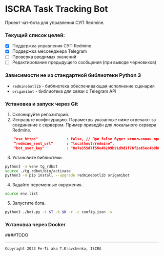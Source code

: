 # ISCRA Task Tracking Bot

Проект чат-бота для управления СУП Redmine.

### Текущий список целей:
 - [X] Поддержка управления СУП Redmine
 - [X] Поддержка мессенджера Telegram
 - [ ] Проверка вводимых значений
 - [ ] Редактирование предыдущего сообщения (при выводе черновиков)

### Зависимости не из стандартной библиотеки Python 3
* `redminebotlib` - библиотека обеспечивающая исполнение сценария
* `origamibot` - библиотека для связи с Telegram API

### Установка и запуск через Git

1. Склонируйте репозиторий.
2. Исправьте конфигурацию.
Параметры указанные ниже отвечают за соединение с сервером. Пример приведён для
локального сервера Redmine.
```json
    "use_https"             : false, // При false будет использован простой http
    "redmine_root_url"      : "localhost/redmine",
    "bot_user_key"          : "8e7a355d7f58e4b209b91d9d1f76f2a85ec4b0b6", // ключ API Redmine
```
3. Установите библиотеки.
```sh
python3 -m venv tg_rdbot
source ./tg_rdbot/bin/activate
python3 -m pip install --upgrade redminebotlib origamibot
```
4. Задайте переменные окружения.
```sh
source env.list
```
5. Запустите бота.
```sh
python3 ./bot.py -t $T -k $K -r -c config.json -s
```

### Установка через Docker

####TODO

----

```
Copyright 2023 Fe-Ti aka T.Kravchenko, ISCRA
```
